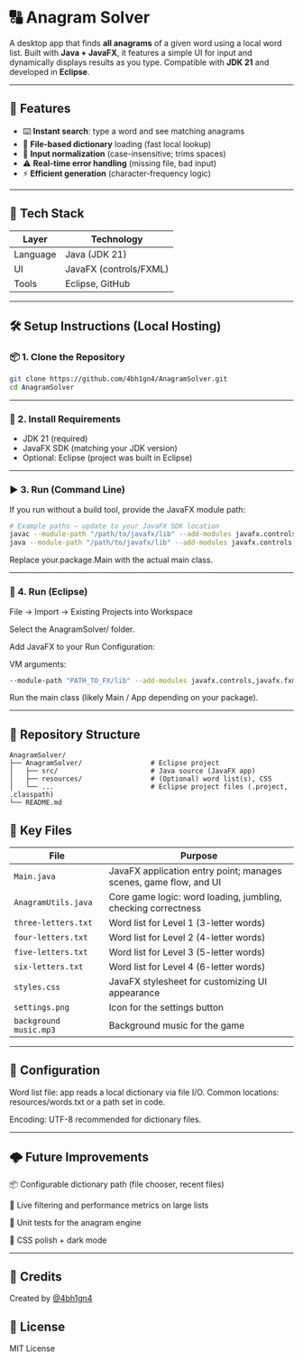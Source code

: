 # 🔠 Anagram Solver

A desktop app that finds **all anagrams** of a given word using a local word list. Built with **Java + JavaFX**, it features a simple UI for input and dynamically displays results as you type. Compatible with **JDK 21** and developed in **Eclipse**.

---

## 🚀 Features

- ⌨️ **Instant search**: type a word and see matching anagrams
- 📁 **File-based dictionary** loading (fast local lookup)
- 🧼 **Input normalization** (case-insensitive; trims spaces)
- ⚠️ **Real-time error handling** (missing file, bad input)
- ⚡ **Efficient generation** (character-frequency logic)

---

## 🧱 Tech Stack

| Layer     | Technology              |
|-----------|-------------------------|
| Language  | Java (JDK 21)           |
| UI        | JavaFX (controls/FXML)  |
| Tools     | Eclipse, GitHub         |

---

## 🛠️ Setup Instructions (Local Hosting)

### 📦 1. Clone the Repository

```bash
git clone https://github.com/4bh1gn4/AnagramSolver.git
cd AnagramSolver
```

---

### 🧪 2. Install Requirements

- JDK 21 (required)
- JavaFX SDK (matching your JDK version)
- Optional: Eclipse (project was built in Eclipse)

---

### ▶️ 3. Run (Command Line)

If you run without a build tool, provide the JavaFX module path:

```bash
# Example paths — update to your JavaFX SDK location
javac --module-path "/path/to/javafx/lib" --add-modules javafx.controls,javafx.fxml -d out $(find AnagramSolver -name "*.java")
java --module-path "/path/to/javafx/lib" --add-modules javafx.controls,javafx.fxml -cp out your.package.Main
```
Replace your.package.Main with the actual main class.

---

### 🧩 4. Run (Eclipse)

File → Import → Existing Projects into Workspace

Select the AnagramSolver/ folder.

Add JavaFX to your Run Configuration:

VM arguments:

```bash
--module-path "PATH_TO_FX/lib" --add-modules javafx.controls,javafx.fxml
```
Run the main class (likely Main / App depending on your package).

---

## 📁 Repository Structure

```
AnagramSolver/
├── AnagramSolver/                 # Eclipse project
│   ├── src/                       # Java source (JavaFX app)
│   ├── resources/                 # (Optional) word list(s), CSS
│   └── ...                        # Eclipse project files (.project, .classpath)
└── README.md
```

## 🧠 Key Files

| File                     | Purpose                                                           |
|--------------------------|-------------------------------------------------------------------|
| `Main.java`               | JavaFX application entry point; manages scenes, game flow, and UI|
| `AnagramUtils.java`       | Core game logic: word loading, jumbling, checking correctness    |
| `three-letters.txt`       | Word list for Level 1 (3-letter words)                           |
| `four-letters.txt`        | Word list for Level 2 (4-letter words)                           |
| `five-letters.txt`        | Word list for Level 3 (5-letter words)                           |
| `six-letters.txt`         | Word list for Level 4 (6-letter words)                           |
| `styles.css`              | JavaFX stylesheet for customizing UI appearance                 |
| `settings.png`            | Icon for the settings button                                     |
| `background music.mp3`    | Background music for the game                                    |

---

## 🔐 Configuration

Word list file: app reads a local dictionary via file I/O.
Common locations: resources/words.txt or a path set in code.

Encoding: UTF-8 recommended for dictionary files.

---

## 🌩️ Future Improvements

📦 Configurable dictionary path (file chooser, recent files)

🔎 Live filtering and performance metrics on large lists

🧪 Unit tests for the anagram engine

🎨 CSS polish + dark mode

---

## 🙌 Credits

Created by [@4bh1gn4](https://github.com/4bh1gn4)  

## 📜 License

MIT License
